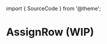 import { SourceCode } from '@theme';

# AssignRow (WIP)

<SourceCode href="https://github.com/bytedance/flowgram.ai/tree/main/packages/materials/form-materials/src/components/assign-row" />
